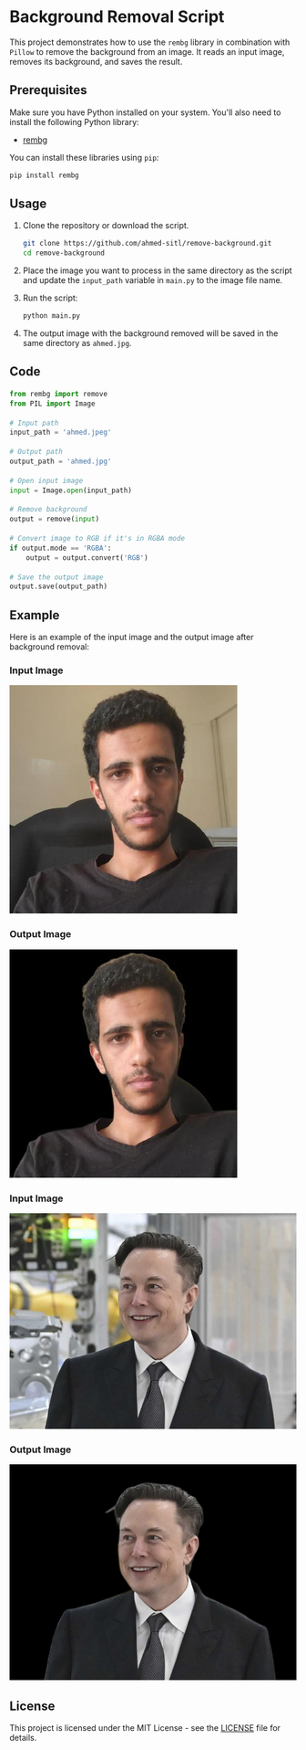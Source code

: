 # Background Removal Script

This project demonstrates how to use the `rembg` library in combination with `Pillow` to remove the background from an image. It reads an input image, removes its background, and saves the result.

## Prerequisites

Make sure you have Python installed on your system. You'll also need to install the following Python library:

- [rembg](https://pypi.org/project/rembg/)

You can install these libraries using `pip`:

```bash
pip install rembg
```

## Usage

1. Clone the repository or download the script.

   ```bash
   git clone https://github.com/ahmed-sitl/remove-background.git
   cd remove-background
   ```

2. Place the image you want to process in the same directory as the script and update the `input_path` variable in `main.py` to the image file name.

3. Run the script:

   ```bash
   python main.py
   ```

4. The output image with the background removed will be saved in the same directory as `ahmed.jpg`.

## Code

```python
from rembg import remove
from PIL import Image

# Input path
input_path = 'ahmed.jpeg'

# Output path
output_path = 'ahmed.jpg'

# Open input image
input = Image.open(input_path)

# Remove background
output = remove(input)

# Convert image to RGB if it's in RGBA mode
if output.mode == 'RGBA':
    output = output.convert('RGB')

# Save the output image
output.save(output_path)
```

## Example

Here is an example of the input image and the output image after background removal:

### Input Image

![Input Image](ahmed.jpeg)

### Output Image

![Output Image](ahmed.jpg)

### Input Image

![Input Image](elon.jpg)

### Output Image

![Output Image](elon1.jpg)

## License

This project is licensed under the MIT License - see the [LICENSE](LICENSE) file for details.
